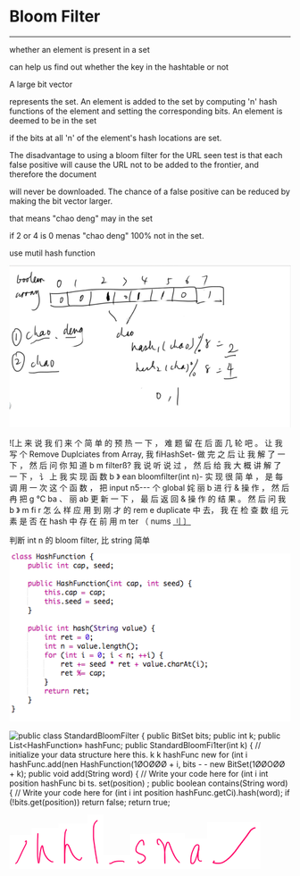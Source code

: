 # Bloom Filter 



---

whether an element is present in a set



can help us find out whether the key in the hashtable or not











A large bit vector

represents the set. An element is added to the set by computing 'n' hash functions of the element and setting the corresponding bits. An element is deemed to be in the set



if the bits at all 'n' of the element's hash locations are set.



The disadvantage to using a bloom filter for the URL seen test is that each false positive will cause the URL not to be added to the frontier, and therefore the document

will never be downloaded. The chance of a false positive can be reduced by making the bit vector larger.





that means "chao deng" may in the set



if 2 or 4 is 0 menas "chao deng" 100% not in the set.



use mutil hash function











![> r 7 ](../media/Basic-Bloom-Filter-image1.png)





![上 来 说 我 们 来 个 简 单 的 预 热 一 下 ， 难 题 留 在 后 面 几 轮 吧 。 让 我 写 个 Remove Duplciates from Array, 我 fiHashSet- 做 完 之 后 让 我 解 了 一 下 ， 然 后 问 你 知 道 b m filterß? 我 说 听 说 过 ， 然 后 给 我 大 概 讲 解 了 一 下 ， 讠 上 我 实 现 函 数 b 》 ean bloomfilter(int n)- 实 现 很 简 单 ， 是 每 调 用 一 次 这 个 函 数 ， 把 input n5--- 个 global 姹 丽 b 进 行 & 操 作 ， 然 后 冉 把 g ℃ ba 、 丽 ab 更 新 一 下 ， 最 后 返 回 & 操 作 的 结 果 。 然 后 问 我 b 》 m fi r 怎 么 样 应 用 到 刚 才 的 rem e duplicate 中 去， 我 在 检 查 数 组 元 素 是 否 在 hash 中 存 在 前 用 m ter （ nums [ 刂 〕 ](../media/Basic-Bloom-Filter-image2.png)





判断 int n 的 bloom filter, 比 string 简单



![class HashFunction public int cap, seed; public HashFunction(int cap, this. cap - cap; this. seed seed; int seed) { public int hash(String value) { int ret 0; int n = value. length(); for (int i ret +2 seed * ret + value.charAtCi); ret cap; return ret; ](../media/Basic-Bloom-Filter-image3.png)



![public class StandardBloomFilter { public BitSet bits; public int k; public List<HashFunction» hashFunc; public StandardBloomFi1ter(int k) { // initialize your data structure here this. k k hashFunc new for (int i hashFunc.add(nen HashFunction(1ØOØØØ + i, bits - - new BitSet(1ØØOØØ + k); public void add(String word) { // Write your code here for (int i int position hashFunc bi ts. set(position) ; public boolean contains(String word) { // Write your code here for (int i int position hashFunc.getCi).hash(word); if (!bits.get(position)) return false; return true; ](../media/Basic-Bloom-Filter-image4.png)



![](../media/Basic-Bloom-Filter-image5.png)![](../media/Basic-Bloom-Filter-image6.png)![](../media/Basic-Bloom-Filter-image7.png)![](../media/Basic-Bloom-Filter-image8.png)![](../media/Basic-Bloom-Filter-image9.png)![](../media/Basic-Bloom-Filter-image10.png)![](../media/Basic-Bloom-Filter-image11.png)![](../media/Basic-Bloom-Filter-image12.png)![](../media/Basic-Bloom-Filter-image13.png)













